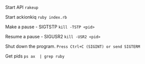 Start API
`rakeup`

Start ackionkiq
`ruby index.rb`

Make a pause - SIGTSTP
`kill -TSTP <pid>`

Resume a pause - SIGUSR2
`kill -USR2 <pid>`

Shut down the program.
`Press Ctrl+C (SIGINT) or send SIGTERM`

Get pids
`ps ax  | grep ruby`
